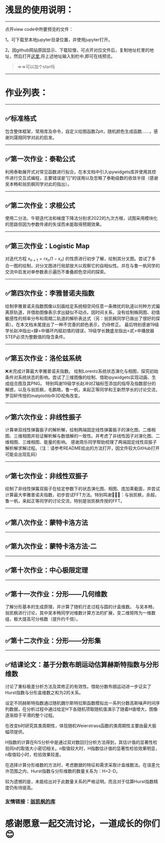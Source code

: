 # 浅显的使用说明：
---------------------------------
点开view code中所要预览的文件：

1。可下载至本地jupyter目录位置，并使用jupyter打开。

2。因github网站原因显示、下载较慢，可点开对应文件后，复制地址栏里的地址，然后打开[这里](http://nbviewer.jupyter.org),将上述地址输入到栏中,即可在线预览。

>=>=>可以加个star吗

---------------------------------


# 作业列表：
---------------------------------
## &#x2705;标准格式

  包含整体框架，常用库及命令，自定义绘图函数Zplt，随机颜色生成函数……，感谢刘晟翔同学对此的启发。

---------------------------------
## &#x2705;第一次作业：泰勒公式

  利用泰勒展开式对常见函数进行拟合。在本文档中引入ipywidgets库并使用其控件进行交互式编程，主要错误是“[]”的误用以及忽略了泰勒级数的收敛半径（感谢吴本畅和翁凯枫同学对此的指出）。

---------------------------------
## &#x2705;第二次作业：求根公式

  使用二分法、牛顿迭代法和梯度下降法分别求2022的九次方根，试图采用模块化的思路但因为参数传递的失误而未能取得预期效果。

---------------------------------
## &#x2705;第三次作业：Logistic Map

  对迭代方程 $x_{n+1}=rx_n(1-x_n)$ 的性质进行初步了解，绘制其分叉图。尝试了多合一图的绘制，对分叉图进行局部放大以观察它的自相似性。并在与鲁一帆同学的交流中启发对单参数表示遍历不重叠颜色空间的探索。

---------------------------------
## &#x2705;第四次作业：李雅普诺夫指数

  绘制李雅普诺夫指数图像以刻画给定系统相空间任意一条微扰的轨道以何种方式偏离原轨道，并借助图像表示求出疑似不动点。因时间关系，没有绘制蛛网图、初值敏感性的频率分布和周期二轨道的解析表达式（另：翁凯枫同学已做出了很好的探索）。在本文档末尾提出了一种不完善的颜色表示，仍待修正。
    最后特别感谢19级学长赵冲指出<肆>中循环内赋初值的错误，19级学长魏盛龙指出<贰>中播放器STEP必须为整数值的隐含条件。

---------------------------------
## &#x2705;第五次作业：洛伦兹系统

 &#x274C;未完成计算最大李雅普诺夫指数。
 绘制Lorentz系统状态演化与相图，探究初始条件对系统状态的影响。尝试了三维图像的绘制、借助ipywidgets实现动画、生成组合图及其PNG。
 特别鸣谢19级学长赵冲对Z轴标签添加的指导及指数部分的解惑，以及与翁凯枫，毛鹏皓，鲁一帆，来起正等同学和王新然学长的讨论交流，罗羽轩传授的matplotlib中3D视角改变。

---------------------------------
## &#x2705;第六次作业：非线性振子

计算单双线性弹簧振子的解析解，绘制两端固定线性弹簧振子的演化图、二维相图、三维相图并验证解析解与数值解的一致性。并考虑了非线性因子对演化图、二维相图、三维相图、能量的影响。
感谢周乐同学帮助梳理了两端固定线性双振子解析解求解过程。（注：请参考README给出的方法打开，因文件较大GitHub打开可能会出现乱码）

---------------------------------
## &#x2705;第七次作业：非线性双振子

绘制了非线性弹簧双振子在给定参数下的状态演化图、相图、庞加莱截面，并尝试计算最大李雅普诺夫指数，初步尝试FFT方法。特别鸣谢&#x1F339;&#x1F339;&#x1F339;：与翁凯枫，余超，鲁一帆，来起正等同学的讨论交流，特别是翁凯枫传授的FFT。

---------------------------------

## &#x2705;第八次作业：蒙特卡洛方法


---------------------------------
## &#x2705;第九次作业：蒙特卡洛方法·二


---------------------------------
## &#x2705;第十次作业：中心极限定理
  
  
---------------------------------
## &#x2705;第十一次作业：分形——几何维数

  了解分形基本的生成原理，并计算了随机行走过程与圆的计盒维数。
  与吴本畅，翁凯枫进行讨论，其中吴本畅同学对维数计算方法的扩展，变二维矩阵为一维数组，极大提高可分格数（提升约千倍）。
  
  ---------------------------------

## &#x2705;第十二次作业：分形——分形集

  
  ---------------------------------
  
## &#x2705;结课论文：基于分数布朗运动估算赫斯特指数与分形维数

 讨论了重标极差分析方法及其修正的有效性。借助分数布朗运动进一步证实了Hurst指数与分形盒维数之和为2的关系。
 
 设定不同赫斯特指数通过随机魏尔斯特拉斯函数模拟出一系列分数高斯噪声时间序列数据，在分析过程中通过给定H下各随机项取随机值演示了随着H值增大，图像逐渐趋于平滑的整个过程。
 
 在改变b时研究其类周期性，体现随机Weierstrass函数的类周期性主要由最大振幅项提供。
 
 H指数的计算在R/S分析中是通过双对数回归分析方法得到，其估计值的显著性检验同n的取值大小密切相关。n取值较大时，H指数估计值的显著性检验效果明显，n取值较小时，检验效果较差。
 
 在选择计算分形维数的方法时，考虑数据的特征和需求采取计盒维数法。在误差允许范围之内，Hurst指数与分形维数的数量关系为：H=2-D。 
 
 较为遗憾的是，未能给出对于此数量关系的严格证明。而且对于估算Hurst指数精度仍有待提高。


### 友情链接：[翁凯枫的库](https://github.com/imwkf/kebian)
# 感谢愿意一起交流讨论，一道成长的你们&#x1F60A;
